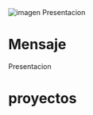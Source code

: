 
<div class="background-color: #101B23 background-size: cover background-position: center background-repeat: no-repeat">
    <head class="center">
        <img src="https://github.com/user-attachments/assets/9a53052c-6c54-4a25-a578-07f8d5b4d259" alt="imagen Presentacion">
        <h1>Mensaje</h1>
        <p>Presentacion</p>
    </head>
    <body class="background-size: cover background-position: center background-repeat: no-repeat">
        <h1>proyectos</h1>
    </body>
</div>
